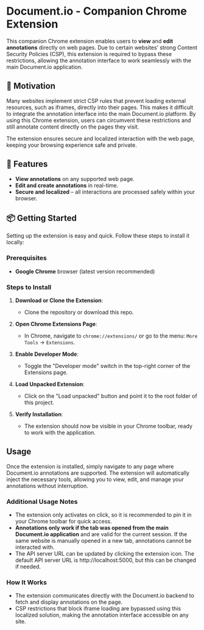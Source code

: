 # Document.io - Companion Chrome Extension

This companion Chrome extension enables users to **view** and **edit annotations** directly on web pages. Due to certain websites’ strong Content Security Policies (CSP), this extension is required to bypass these restrictions, allowing the annotation interface to work seamlessly with the main Document.io application.

## 🎯 Motivation

Many websites implement strict CSP rules that prevent loading external resources, such as iframes, directly into their pages. This makes it difficult to integrate the annotation interface into the main Document.io platform. By using this Chrome extension, users can circumvent these restrictions and still annotate content directly on the pages they visit. 

The extension ensures secure and localized interaction with the web page, keeping your browsing experience safe and private.


## 🚀 Features

- **View annotations** on any supported web page.
- **Edit and create annotations** in real-time.
- **Secure and localized** – all interactions are processed safely within your browser.



## 📦 Getting Started

Setting up the extension is easy and quick. Follow these steps to install it locally:

### Prerequisites

- **Google Chrome** browser (latest version recommended)

### Steps to Install

1. **Download or Clone the Extension**:
   - Clone the repository or download this repo.

2. **Open Chrome Extensions Page**:
   - In Chrome, navigate to `chrome://extensions/` or go to the menu: `More Tools` → `Extensions`.

3. **Enable Developer Mode**:
   - Toggle the "Developer mode" switch in the top-right corner of the Extensions page.

4. **Load Unpacked Extension**:
   - Click on the "Load unpacked" button and point it to the root folder of this project.

5. **Verify Installation**:
   - The extension should now be visible in your Chrome toolbar, ready to work with the application.


## Usage
Once the extension is installed, simply navigate to any page where Document.io annotations are supported. The extension will automatically inject the necessary tools, allowing you to view, edit, and manage your annotations without interruption.

### Additional Usage Notes
- The extension only activates on click, so it is recommended to pin it in your Chrome toolbar for quick access.
- **Annotations only work if the tab was opened from the main Document.io application** and are valid for the current session. If the same website is manually opened in a new tab, annotations cannot be interacted with.
- The API server URL can be updated by clicking the extension icon. The default API server URL is http://localhost:5000, but this can be changed if needed.


### How It Works
- The extension communicates directly with the Document.io backend to fetch and display annotations on the page.
- CSP restrictions that block iframe loading are bypassed using this localized solution, making the annotation interface accessible on any site.
